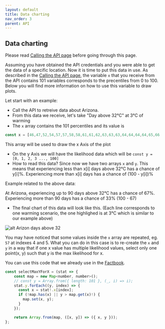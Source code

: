 ```yaml
---
layout: default
title: Data charting
nav_order: 3
parent: API
---
```


## Data charting

Please read [Calling the API page](/calling-the-api) before going through this page.

Assuming you have obtained the API credentials and you were able to get the data of a specific location. Now it is time to put this data in use. As described in the [Calling the API page](/calling-the-api), the variable `x` that you receive from the API contains 101 variables corresponds to the precentiles from 0 to 100. Below you will find more information on how to use this variable to draw plots.

Let start with an example:

- Call the API to retreive data about Arizona.
- From this data we receive, let's take "Day above 32°C" at 3°C of warming
- The `x` array contains the 101 percentiles and its value is

```js
const x = [46,47,52,54,57,57,58,58,61,61,62,63,63,63,64,64,64,64,65,66,66,67,67,68,68,68,68,70,70,71,72,72,72,72,72,73,73,73,74,74,74,74,74,74,74,75,75,76,77,77,78,80,80,80,82,83,83,84,84,85,86,87,87,88,89,89,90,90,91,92,92,93,94,94,96,97,97,98,100,101,101,102,102,104,106,107,107,108,109,110,112,113,116,118,120,120,125,125,128,134,141];
```

This array will be used to draw the x Axis of the plot

- On the y Axis we will have the likelihood data which will be `const y = [0, 1, 2, 3 ..., 100]`
- How to read this data? Since now we have two arrays `x` and `y`. This means that experiencing less than x[i] days above 32°C has a chance of y[i]%. Experiencing more than x[i] days has a chance of (100 - y[i])%

Example related to the above data:

At Arizona, experiencing up to 90 days above 32°C has a chance of 67%. Experiencing more than 90 days has a chance of 33% (100 - 67)

- The final chart of this data will look like this. (Each line corresponds to one warming scenario, the one highlighed is at 3°C which is similar to our example above)

![alt Arizon days above 32](../assets/Arizona-days-above-32-chart.png "Arizon days above 32")

You may have noticed that some values inside the `x` array are repeated, eg. `57` at indexes 4 and 5. What you can do in this case is to re-create the `x` and `y` in a way that if one x value has multiple likelihood values, select only one point(x, y) such that y is the max likelihood for x.

You can use this code that we already use in the [Factbook](https://factbook.probablefutures.org).

```js
const selectMaxYForX = (stat => {
    const map = new Map<number, number>();
    // const y = Array.from({ length: 101 }, (_, i) => i);
    stat.y.forEach((y, index) => {
      const x = stat!.x[index];
      if (!map.has(x) || y > map.get(x)!) {
        map.set(x, y);
      }
    });

    return Array.from(map, ([x, y]) => ({ x, y }));
};
```
